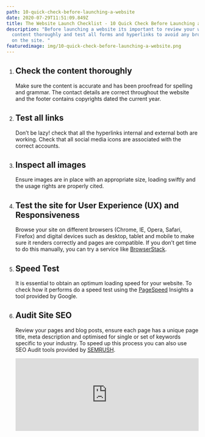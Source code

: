 ```yaml
---
path: 10-quick-check-before-launching-a-website
date: 2020-07-29T11:51:09.849Z
title: The Website Launch Checklist - 10 Quick Check Before Launching a Website
description: "Before launching a website its important to review your website
  content thoroughly and test all forms and hyperlinks to avoid any broken links
  on the site. "
featuredimage: img/10-quick-check-before-launching-a-website.png
---
```

<!--StartFragment-->

1. ## Check the content thoroughly

   Make sure the content is accurate and has been proofread for spelling and grammar. The contact details are correct throughout the website and the footer contains copyrights dated the current year.
2. ## Test all links

   Don’t be lazy! check that all the hyperlinks internal and external both are working. Check that all social media icons are associated with the correct accounts.
3. ## Inspect all images

   Ensure images are in place with an appropriate size, loading swiftly and the usage rights are properly cited.
4. ## Test the site for User Experience (UX) and Responsiveness

   Browse your site on different browsers (Chrome, IE, Opera, Safari, Firefox) and digital devices such as desktop, tablet and mobile to make sure it renders correctly and pages are compatible. If you don’t get time to do this manually, you can try a service like [BrowserStack](https://www.browserstack.com/).
5. ## Speed Test

   It is essential to obtain an optimum loading speed for your website. To check how it performs do a speed test using the [PageSpeed](https://developers.google.com/speed/pagespeed/insights/) Insights a tool provided by Google.
6. ## Audit Site SEO

   Review your pages and blog posts, ensure each page has a unique page title, meta description and optimised for single or set of keywords specific to your industry. To speed up this process you can also use SEO Audit tools provided by [SEMRUSH](https://www.semrush.com/lp/site-audit-do/en/?ref=1069449657&utm_campaign=landing_site_audit&utm_source=berush&utm_medium=promo&utm_term=93).

   <iframe src="https://pm.berush.com/widgets/site-audit-interactive/?ref=1069449657&utm_campaign=widget_site_audit_widget&utm_source=berush&utm_medium=promo&utm_term=12&new_window=true&color=55&lang=en" frameborder="0" scrolling="no" width="100%" height="190" />
7. ## Set up analytics

   It is extremely important to capture web data and analytics as it enables you to examine your website performance and visitors engagement. To do this you can use [Google Analytics](https://analytics.google.com/analytics/web/#/) a comprehensive analytical tool which provides detail statistics that includes the audience demographics, the time visitors spend on your website and which pages they visit the most.
8. ## Build and submit a sitemap

   Create a dynamic XML Sitemap and don’t forget to submit your sitemap.xml file to search engines. This will provide your site architecture information to search engines as a result page load time is optimised.
9. ## Check forms

   If your website contains contact and newsletter signup forms, you must test them to check if the contact forms are submitting data properly, thank you message is displayed after form submission and you receive form data on the correct email address. If your signup forms are linked to platforms like MailChimp you must try subscribing with your email address to confirm that you receive all associated automated messages such as welcome emails.
10. ## Website backup

    Lastly, ensure to have a backup copy of your final website which you can utilise it in future in case you experience data loss or corruption due to malicious attack.

<!--EndFragment-->